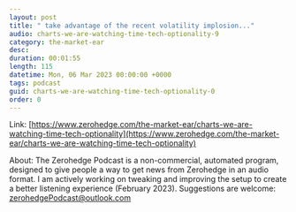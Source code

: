 ```yaml
---
layout: post
title: " take advantage of the recent volatility implosion..."
audio: charts-we-are-watching-time-tech-optionality-9
category: the-market-ear
desc: 
duration: 00:01:55
length: 115
datetime: Mon, 06 Mar 2023 00:00:00 +0000
tags: podcast
guid: charts-we-are-watching-time-tech-optionality-0
order: 0
---
```



Link: [https://www.zerohedge.com/the-market-ear/charts-we-are-watching-time-tech-optionality](https://www.zerohedge.com/the-market-ear/charts-we-are-watching-time-tech-optionality)

About: The Zerohedge Podcast is a non-commercial, automated program, designed to give people a way to get news from Zerohedge in an audio format.  I am actively working on tweaking and improving the setup to create a better listening experience (February 2023).  Suggestions are welcome: [zerohedgePodcast@outlook.com](mailto:zerohedgePodcast@outlook.com)